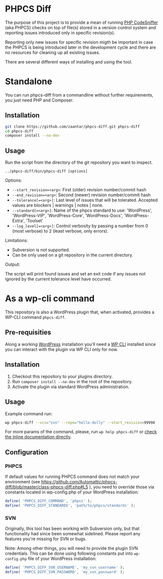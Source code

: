 # PHPCS Diff

The purpose of this project is to provide a mean of running [PHP CodeSniffer](https://github.com/squizlabs/PHP_CodeSniffer) (aka PHPCS) checks on top of file(s) stored in a version control system and reporting issues introduced only in specific revision(s).

Reporting only new issues for specific revision migth be important in case the PHPCS is being introduced later in the development cycle and there are no resources for cleaning up all existing issues.

There are several different ways of installing and using the tool.

# Standalone

You can run phpcs-diff from a commandline without further requirements, you just need PHP and Composer.

## Installation

```bash
git clone https://github.com/zaantar/phpcs-diff.git phpcs-diff
cd phpcs-diff
composer install --no-dev
```

## Usage

Run the script from the directory of the git repository you want to inspect.

`../phpcs-diff/bin/phpcs-diff [options]`

Options:

- `--start_revision=<arg>`: First (older) revision number/commit hash    
- `--end_revision=<arg>`: Second (newer) revision number/commit hash    
- `--tolerance[=<arg>]`: Last level of issues that will be tolerated. Accepted values are blockers | warnings | notes | none.     
- `--standard[=<arg>]`: Name of the phpcs standard to use: 'WordPress', 'WordPress-VIP', 'WordPress-Core', 'WordPress-Docs', 'WordPress-Extra', 'Toolset'
- `--log_level[=<arg>]`: Control verbosity by passing a number from 0 (most verbose) to 2 (least verbose, only errors).

Limitations:

- Subversion is not supported.
- Can be only used on a git repository in the current directory. 

Output:

The script will print found issues and set an exit code if any issues not ignored by the current tolerance level have occurred.

# As a wp-cli command

This repository is also a WordPress plugin that, when activated, provides a WP-CLI command `phpcs-diff`.

## Pre-requisities

Along a working [WordPress](wordpress.org) installation you'll need a [WP CLI](wp-cli.org) installed since you can interact with the plugin via WP CLI only for now.

## Installation

1. Checkout this repository to your plugins directory.
2. Run `composer install --no-dev` in the root of the repository.
3. Activate the plugin via standard WordPress administration.

## Usage

Example command run:

```bash
wp phpcs-diff --vcs="svn" --repo="hello-dolly" --start_revision=99998 --end_revision=100000
```

For more params of the command, please, run `wp help phpcs-diff` or [check the inline documentation directly](https://github.com/zaantar/phpcs-diff/blob/master/wp-cli-command.php#L17).

## Configuration

### PHPCS

If default values for running PHPCS command does not match your environment (see https://github.com/Automattic/phpcs-diff/blob/master/class-phpcs-diff.php#L5 ), you need to override those via constants located in wp-config.php of your WordPress installation:

```php
define( 'PHPCS_DIFF_COMMAND', 'phpcs' );
define( 'PHPCS_DIFF_STANDARDS', 'path/to/phpcs/standards' );
```

### SVN

Originally, this tool has been working with Subversion only, but that functionality had since been somewhat sidelined. 
Please report any features you're missing for SVN or bugs.

Note: Among other things, you will need to provide the plugin SVN credentials. 
This can be done using following constants put into `wp-config.php` file of your WordPress installation:

```php
define( 'PHPCS_DIFF_SVN_USERNAME', 'my_svn_username' );
define( 'PHPCS_DIFF_SVN_PASSWORD', 'my_svn_password' );
```